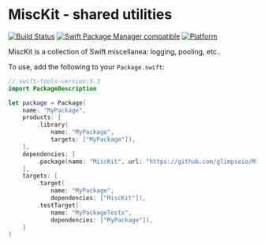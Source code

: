 # MiscKit - shared utilities

[![Build Status](https://github.com/glimpseio/MiscKit/workflows/MiscKit%20CI/badge.svg?branch=main)](https://github.com/glimpseio/MiscKit/actions)
[![Swift Package Manager compatible](https://img.shields.io/badge/SPM-compatible-brightgreen.svg)](https://github.com/apple/swift-package-manager)
[![Platform](https://img.shields.io/badge/Platforms-macOS%20|%20iOS%20|%20Windows%20|%20tvOS%20|%20watchOS%20|%20Linux-lightgrey.svg)](https://github.com/glimpseio/MisMisc)

MiscKit is a collection of Swift miscellanea: logging, pooling, etc..

To use, add the following to your `Package.swift`:

```swift
// swift-tools-version:5.3
import PackageDescription

let package = Package(
    name: "MyPackage",
    products: [
        .library(
            name: "MyPackage",
            targets: ["MyPackage"]),
    ],
    dependencies: [
        .package(name: "MiscKit", url: "https://github.com/glimpseio/MiscKit.git", .branch("main")),
    ],
    targets: [
        .target(
            name: "MyPackage",
            dependencies: ["MiscKit"]),
        .testTarget(
            name: "MyPackageTests",
            dependencies: ["MyPackage"]),
    ]
)
```

